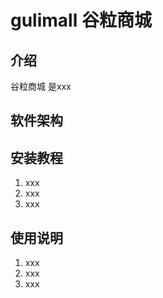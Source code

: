 # gulimall 谷粒商城

## 介绍
谷粒商城 是xxx

## 软件架构


## 安装教程
1. xxx
2. xxx
3. xxx


## 使用说明
1. xxx
2. xxx
3. xxx